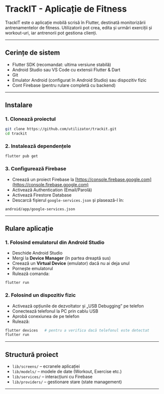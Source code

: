 # TrackIT - Aplicație de Fitness

TrackIT este o aplicație mobilă scrisă în Flutter, destinată monitorizării antrenamentelor de fitness. Utilizatorii pot crea, edita și urmări exerciții și workout-uri, iar antrenorii pot gestiona clienți.

---

##  Cerințe de sistem

- Flutter SDK (recomandat: ultima versiune stabilă)  
- Android Studio sau VS Code cu extensii Flutter & Dart  
- Git  
- Emulator Android (configurat în Android Studio) sau dispozitiv fizic  
- Cont Firebase (pentru rulare completă cu backend)

---

##  Instalare

### 1. Clonează proiectul

```bash
git clone https://github.com/utilizator/trackit.git
cd trackit
```

### 2. Instalează dependențele

```bash
flutter pub get
```

### 3. Configurează Firebase

- Creează un proiect Firebase la [https://console.firebase.google.com](https://console.firebase.google.com)
- Activează Authentication (Email/Parolă)
- Activează Firestore Database
- Descarcă fișierul `google-services.json` și plasează-l în:

```
android/app/google-services.json
```


---

##  Rulare aplicație

### 1. Folosind emulatorul din Android Studio

- Deschide Android Studio
- Mergi la **Device Manager** (în partea dreaptă sus)
- Creează un **Virtual Device** (emulator) dacă nu ai deja unul
- Pornește emulatorul
- Rulează comanda:

```bash
flutter run
```


### 2. Folosind un dispozitiv fizic

- Activează opțiunile de dezvoltator și „USB Debugging” pe telefon
- Conectează telefonul la PC prin cablu USB
- Aprobă conexiunea de pe telefon
- Rulează:

```bash
flutter devices   # pentru a verifica dacă telefonul este detectat
flutter run
```

---


##  Structură proiect

- `lib/screens/` – ecranele aplicației
- `lib/models/` – modele de date (Workout, Exercise etc.)
- `lib/services/` – interacțiuni cu Firebase
- `lib/providers/` – gestionare stare (state management)

---
